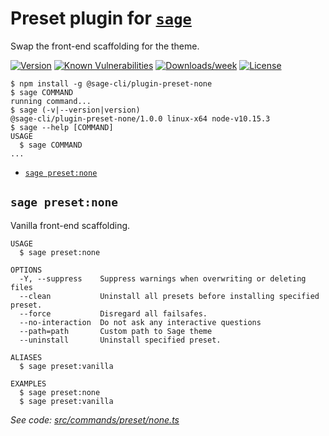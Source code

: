 Preset plugin for [`sage`](https://roots.io/sage/cli)
================

Swap the front-end scaffolding for the theme.

[![Version](https://img.shields.io/npm/v/@sage-cli/plugin-preset-none.svg)](https://npmjs.org/package/@sage-cli/plugin-preset-none)
[![Known Vulnerabilities](https://snyk.io/test/npm/@sage-cli/plugin-preset-none/badge.svg)](https://snyk.io/test/npm/@sage-cli/plugin-preset-none)
[![Downloads/week](https://img.shields.io/npm/dw/@sage-cli/plugin-preset-none.svg)](https://npmjs.org/package/@sage-cli/plugin-preset-none)
[![License](https://img.shields.io/npm/l/@sage-cli/plugin-preset-none.svg)](https://github.com/roots/sage-cli/blob/master/packages/preset-none/package.json)


<!-- toc -->

<!-- tocstop -->

<!-- usage -->
```sh-session
$ npm install -g @sage-cli/plugin-preset-none
$ sage COMMAND
running command...
$ sage (-v|--version|version)
@sage-cli/plugin-preset-none/1.0.0 linux-x64 node-v10.15.3
$ sage --help [COMMAND]
USAGE
  $ sage COMMAND
...
```
<!-- usagestop -->

<!-- commands -->
* [`sage preset:none`](#sage-presetnone)

## `sage preset:none`

Vanilla front-end scaffolding.

```
USAGE
  $ sage preset:none

OPTIONS
  -Y, --suppress    Suppress warnings when overwriting or deleting files
  --clean           Uninstall all presets before installing specified preset.
  --force           Disregard all failsafes.
  --no-interaction  Do not ask any interactive questions
  --path=path       Custom path to Sage theme
  --uninstall       Uninstall specified preset.

ALIASES
  $ sage preset:vanilla

EXAMPLES
  $ sage preset:none
  $ sage preset:vanilla
```

_See code: [src/commands/preset/none.ts](https://github.com/roots/sage-cli/blob/v1.0.0/packages/preset-none/src/commands/preset/none.ts)_
<!-- commandsstop -->
